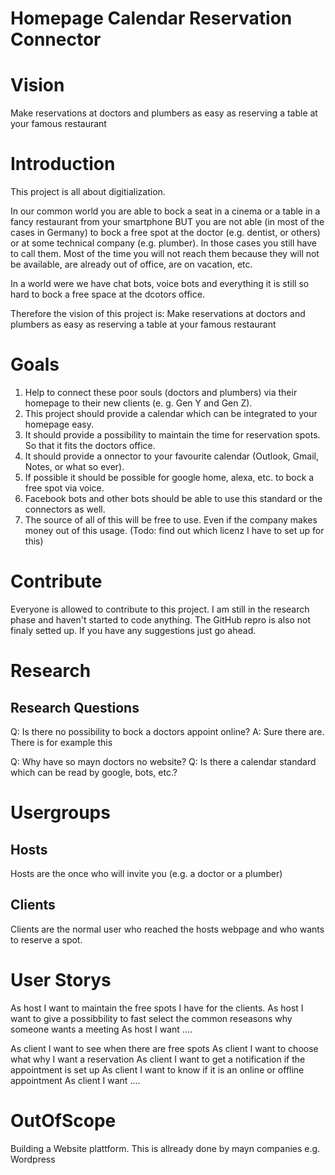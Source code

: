 # Homepage Calendar Reservation Connector
# Vision
Make reservations at doctors and plumbers as easy as reserving a table at your famous restaurant

# Introduction
This project is all about digitialization.

In our common world you are able to bock a seat in a cinema or a table in a fancy restaurant from your smartphone BUT you are not able (in most of the cases in Germany) to bock a free spot at the doctor (e.g. dentist, or others) or at some technical company (e.g. plumber). 
In those cases you still have to call them. 
Most of the time you will not reach them because they will not be available, are already out of office, are on vacation, etc.

In a world were we have chat bots, voice bots and everything it is still so hard to bock a free space at the dcotors office.

Therefore the vision of this project is: Make reservations at doctors and plumbers as easy as reserving a table at your famous restaurant

# Goals
1. Help to connect these poor souls (doctors and plumbers) via their homepage to their new clients (e. g. Gen Y and Gen Z). 
1. This project should provide a calendar which can be integrated to your homepage easy. 
1. It should provide a possibility to maintain the time for reservation spots. So that it fits the doctors office.
1. It should provide a onnector to your favourite calendar (Outlook, Gmail, Notes, or what so ever).
1. If possible it should be possible for google home, alexa, etc. to bock a free spot via voice.
1. Facebook bots and other bots should be able to use this standard or the connectors as well.
1. The source of all of this will be free to use. Even if the company makes money out of this usage. (Todo: find out which licenz I have to set up for this)

# Contribute
Everyone is allowed to contribute to this project. 
I am still in the research phase and haven't started to code anything.
The GitHub repro is also not finaly setted up. If you have any suggestions just go ahead.

# Research

## Research Questions
Q: Is there no possibility to bock a doctors appoint online?
A: Sure there are. There is for example this

Q: Why have so mayn doctors no website?
Q: Is there a calendar standard which can be read by google, bots, etc.?

# Usergroups
## Hosts 
Hosts are the once who will invite you (e.g. a doctor or a plumber)

## Clients
Clients are the normal user who reached the hosts webpage and who wants to reserve a spot.

# User Storys
As host I want to maintain the free spots I have for the clients.
As host I want to give a possibbility to fast select the common reseasons why someone wants a meeting
As host I want ....

As client I want to see when there are free spots
As client I want to choose what why I want a reservation
As client I want to get a notification if the appointment is set up
As client I want to know if it is an online or offline appointment
As client I want ....


# OutOfScope
Building a Website plattform. This is allready done by mayn companies e.g. Wordpress
